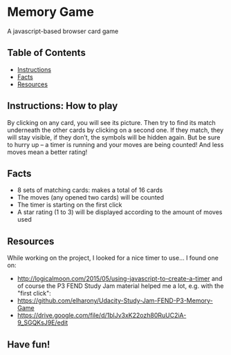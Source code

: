 # Memory Game
A javascript-based browser card game
## Table of Contents

* [Instructions](#instructions)
* [Facts](#facts)
* [Resources](#resources)

## Instructions: How to play

By clicking on any card, you will see its picture. Then try to find its match underneath the other cards by clicking on a second one. If they match, they will stay visible, if they don’t, the symbols will be hidden again. But be sure to hurry up – a timer is running and your moves are being counted! And less moves mean a better rating!

## Facts

* 8 sets of matching cards: makes a total of 16 cards
* The moves (any opened two cards) will be counted
* The timer is starting on the first click
* A star rating (1 to 3) will be displayed according to the amount of moves used

## Resources

While working on the project, I looked for a nice timer to use… I found one on:
* http://logicalmoon.com/2015/05/using-javascript-to-create-a-timer
and of course the P3 FEND Study Jam material helped me a lot, e.g. with the "first click":
* https://github.com/elharony/Udacity-Study-Jam-FEND-P3-Memory-Game
* https://drive.google.com/file/d/1blJv3xK22ozh80RuUC2iA-9_SGQKsJ9E/edit


## Have fun!

